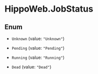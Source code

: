 # HippoWeb.JobStatus

## Enum


* `Unknown` (value: `"Unknown"`)

* `Pending` (value: `"Pending"`)

* `Running` (value: `"Running"`)

* `Dead` (value: `"Dead"`)


